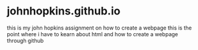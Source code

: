 # johnhopkins.github.io
this is my john hopkins assignment on how to create a webpage 
this is the point where i have to kearn about html and how to create a webpage through github
